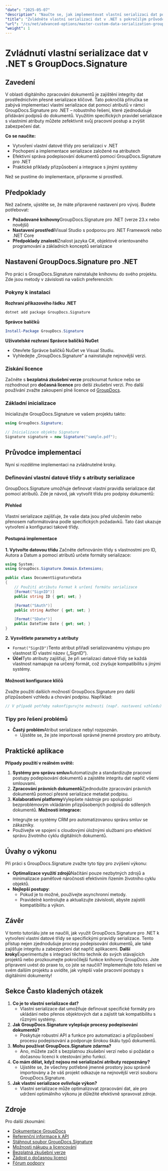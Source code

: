 ```yaml
---
"date": "2025-05-07"
"description": "Naučte se, jak implementovat vlastní serializaci dat pomocí GroupDocs.Signature pro .NET. Zjednodušte pracovní postupy podepisování dokumentů a zvyšte zabezpečení dat."
"title": "Zvládněte vlastní serializaci dat v .NET s pokročilým průvodcem GroupDocs.Signature"
"url": "/cs/net/advanced-options/master-custom-data-serialization-groupdocs-signature-dotnet/"
"weight": 1
---
```


# Zvládnutí vlastní serializace dat v .NET s GroupDocs.Signature
## Zavedení
V oblasti digitálního zpracování dokumentů je zajištění integrity dat prostřednictvím přesné serializace klíčové. Tato pokročilá příručka se zabývá implementací vlastní serializace dat pomocí atributů v rámci GroupDocs.Signature pro .NET – robustního řešení, které zjednodušuje přidávání podpisů do dokumentů. Využitím specifických pravidel serializace s vlastními atributy můžete zefektivnit svůj pracovní postup a zvýšit zabezpečení dat.

**Co se naučíte:**
- Vytvoření vlastní datové třídy pro serializaci v .NET
- Pochopení a implementace serializace založené na atributech
- Efektivní správa podepisování dokumentů pomocí GroupDocs.Signature pro .NET
- Praktické příklady přizpůsobení a integrace s jinými systémy

Než se pustíme do implementace, připravme si prostředí.
## Předpoklady
Než začnete, ujistěte se, že máte připravené nastavení pro vývoj. Budete potřebovat:

- **Požadované knihovny**GroupDocs.Signature pro .NET (verze 23.x nebo novější)
- **Nastavení prostředí**Visual Studio s podporou pro .NET Framework nebo .NET Core
- **Předpoklady znalostí**Znalost jazyka C#, objektově orientovaného programování a základních konceptů serializace
## Nastavení GroupDocs.Signature pro .NET
Pro práci s GroupDocs.Signature nainstalujte knihovnu do svého projektu. Zde jsou metody v závislosti na vašich preferencích:
### Pokyny k instalaci
**Rozhraní příkazového řádku .NET**
```bash
dotnet add package GroupDocs.Signature
```
**Správce balíčků**
```powershell
Install-Package GroupDocs.Signature
```
**Uživatelské rozhraní Správce balíčků NuGet**
- Otevřete Správce balíčků NuGet ve Visual Studiu.
- Vyhledejte „GroupDocs.Signature“ a nainstalujte nejnovější verzi.
### Získání licence
Začněte s **bezplatná zkušební verze** prozkoumat funkce nebo se rozhodnout pro **dočasná licence** pro delší zkušební verzi. Pro další používání zvažte zakoupení plné licence od [GroupDocs](https://purchase.groupdocs.com/buy).
### Základní inicializace
Inicializujte GroupDocs.Signature ve vašem projektu takto:
```csharp
using GroupDocs.Signature;

// Inicializace objektu Signature
Signature signature = new Signature("sample.pdf");
```
## Průvodce implementací
Nyní si rozdělme implementaci na zvládnutelné kroky.
### Definování vlastní datové třídy s atributy serializace
GroupDocs.Signature umožňuje definovat vlastní pravidla serializace dat pomocí atributů. Zde je návod, jak vytvořit třídu pro podpisy dokumentů:
#### Přehled
Vlastní serializace zajišťuje, že vaše data jsou před uložením nebo přenosem naformátována podle specifických požadavků. Tato část ukazuje vytvoření a konfiguraci takové třídy.
#### Postupná implementace
**1. Vytvořte datovou třídu**
Začněte definováním třídy s vlastnostmi pro ID, Autora a Datum a pomocí atributů určete formáty serializace:
```csharp
using System;
using GroupDocs.Signature.Domain.Extensions;

public class DocumentSignatureData
{
    // Použití atributu Format k určení formátu serializace
    [Format("SignID")]
    public string ID { get; set; }

    [Format("SAuth")]
    public string Author { get; set; }

    [Format("SDate")]
    public DateTime Date { get; set; }
}
```
**2. Vysvětlete parametry a atributy**
- `Format("SignID")`Tento atribut přiřadí serializovanému výstupu pro vlastnost ID vlastní název („SignID“).
- **Účel**Tyto atributy zajišťují, že při serializaci datové třídy se každá vlastnost namapuje na určený formát, což zvyšuje kompatibilitu s jinými systémy.
#### Možnosti konfigurace klíčů
Zvažte použití dalších možností GroupDocs.Signature pro další přizpůsobení vzhledu a chování podpisu. Například:
```csharp
// V případě potřeby nakonfigurujte možnosti (např. nastavení vzhledu)
```
### Tipy pro řešení problémů
- **Častý problém**Atribut serializace nebyl rozpoznán.
  - Ujistěte se, že jste importovali správné jmenné prostory pro atributy.
## Praktické aplikace
**Případy použití v reálném světě:**
1. **Systémy pro správu smluv**Automatizujte a standardizujte pracovní postupy podepisování dokumentů a zajistěte integritu dat napříč všemi smlouvami.
2. **Zpracování právních dokumentů**Zjednodušte zpracování právních dokumentů pomocí přesné serializace metadat podpisu.
3. **Kolaborativní platformy**Vylepšete nástroje pro spolupráci bezproblémovým vkládáním přizpůsobených podpisů do sdílených dokumentů.
**Možnosti integrace:**
- Integrujte se systémy CRM pro automatizovanou správu smluv se zákazníky.
- Používejte ve spojení s cloudovými úložnými službami pro efektivní správu životního cyklu digitálních dokumentů.
## Úvahy o výkonu
Při práci s GroupDocs.Signature zvažte tyto tipy pro zvýšení výkonu:
- **Optimalizace využití zdrojů**Načítání pouze nezbytných zdrojů a minimalizace paměťové náročnosti efektivním řízením životního cyklu objektů.
- **Nejlepší postupy**:
  - Pokud je to možné, používejte asynchronní metody.
  - Pravidelně kontrolujte a aktualizujte závislosti, abyste zajistili kompatibilitu a výkon.
## Závěr
V tomto tutoriálu jste se naučili, jak využít GroupDocs.Signature pro .NET k vytvoření vlastní datové třídy se specifickými pravidly serializace. Tento přístup nejen zjednodušuje procesy podepisování dokumentů, ale také zajišťuje integritu a zabezpečení dat napříč aplikacemi.
**Další kroky**Experimentujte s integrací těchto technik do svých stávajících projektů nebo prozkoumejte pokročilejší funkce knihovny GroupDocs.
Jste připraveni uvést do praxe to, co jste se naučili? Implementujte toto řešení ve svém dalším projektu a uvidíte, jak vylepší vaše pracovní postupy s digitálními dokumenty!
## Sekce Často kladených otázek
1. **Co je to vlastní serializace dat?**
   - Vlastní serializace dat umožňuje definovat specifické formáty pro ukládání nebo přenos objektových dat a zajistit tak kompatibilitu s různými systémy.
2. **Jak GroupDocs.Signature vylepšuje procesy podepisování dokumentů?**
   - Poskytuje robustní API a funkce pro automatizaci a přizpůsobení procesu podepisování a podporuje širokou škálu typů dokumentů.
3. **Mohu používat GroupDocs.Signature zdarma?**
   - Ano, můžete začít s bezplatnou zkušební verzí nebo si požádat o dočasnou licenci k otestování jeho funkcí.
4. **Co mám dělat, když nejsou mé serializační atributy rozpoznány?**
   - Ujistěte se, že všechny potřebné jmenné prostory jsou správně importovány a že váš projekt odkazuje na nejnovější verzi souboru GroupDocs.Signature.
5. **Jak vlastní serializace ovlivňuje výkon?**
   - Vlastní serializace může optimalizovat zpracování dat, ale pro udržení optimálního výkonu je důležité efektivně spravovat zdroje.
## Zdroje
Pro další zkoumání:
- [Dokumentace GroupDocs](https://docs.groupdocs.com/signature/net/)
- [Referenční informace k API](https://reference.groupdocs.com/signature/net/)
- [Stáhnout soubor GroupDocs.Signature](https://releases.groupdocs.com/signature/net/)
- [Možnosti nákupu a licencování](https://purchase.groupdocs.com/buy)
- [Bezplatná zkušební verze](https://releases.groupdocs.com/signature/net/)
- [Žádost o dočasnou licenci](https://purchase.groupdocs.com/temporary-license/)
- [Fórum podpory](https://forum.groupdocs.com/c/signature/)